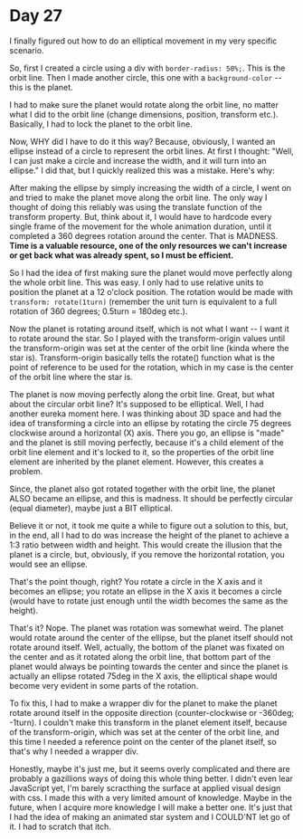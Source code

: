 # Day 27

I finally figured out how to do an elliptical movement in my very specific scenario.

So, first I created a circle using a div with `border-radius: 50%;`. This is the orbit line. Then I made another circle, this one with a `background-color` -- this is the planet.

I had to make sure the planet would rotate along the orbit line, no matter what I did to the orbit line (change dimensions, position, transform etc.). Basically, I had to lock the planet to the orbit line.

Now, WHY did I have to do it this way? Because, obviously, I wanted an ellipse instead of a circle to represent the orbit lines. At first I thought: "Well, I can just make a circle and increase the width, and it will turn into an ellipse." I did that, but I quickly realized this was a mistake. Here's why:

After making the ellipse by simply increasing the width of a circle, I went on and tried to make the planet move along the orbit line. The only way I thought of doing this reliably was using the translate function of the transform property. But, think about it, I would have to hardcode every single frame of the movement for the whole animation duration, until it completed a 360 degrees rotation around the center. That is MADNESS. **Time is a valuable resource, one of the only resources we can't increase or get back what was already spent, so I must be efficient.**

So I had the idea of first making sure the planet would move perfectly along the whole orbit line. This was easy. I only had to use relative units to position the planet at a 12 o'clock position. The rotation would be made with `transform: rotate(1turn)` (remember the unit turn is equivalent to a full rotation of 360 degrees; 0.5turn = 180deg etc.).

Now the planet is rotating around itself, which is not what I want -- I want it to rotate around the star. So I played with the transform-origin values until the transform-origin was set at the center of the orbit line (kinda where the star is). Transform-origin basically tells the rotate() function what is the point of reference to be used for the rotation, which in my case is the center of the orbit line where the star is.

The planet is now moving perfectly along the orbit line. Great, but what about the circular orbit line? It's supposed to be elliptical. Well, I had another eureka moment here. I was thinking about 3D space and had the idea of transforming a circle into an ellipse by rotating the circle 75 degrees clockwise around a horizontal (X) axis. There you go, an ellipse is "made" and the planet is still moving perfectly, because it's a child element of the orbit line element and it's locked to it, so the properties of the orbit line element are inherited by the planet element. However, this creates a problem.

Since, the planet also got rotated together with the orbit line, the planet ALSO became an ellipse, and this is madness. It should be perfectly circular (equal diameter), maybe just a BIT elliptical.

Believe it or not, it took me quite a while to figure out a solution to this, but, in the end, all I had to do was increase the height of the planet to achieve a 1:3 ratio between width and height. This would create the illusion that the planet is a circle, but, obviously, if you remove the horizontal rotation, you would see an ellipse.

That's the point though, right? You rotate a circle in the X axis and it becomes an ellipse; you rotate an ellipse in the X axis it becomes a circle (would have to rotate just enough until the width becomes the same as the height).

That's it? Nope. The planet was rotation was somewhat weird. The planet would rotate around the center of the ellipse, but the planet itself should not rotate around itself. Well, actually, the bottom of the planet was fixated on the center and as it rotated along the orbit line, that bottom part of the planet would always be pointing towards the center and since the planet is actually an ellipse rotated 75deg in the X axis, the elliptical shape would become very evident in some parts of the rotation.

To fix this, I had to make a wrapper div for the planet to make the planet rotate around itself in the opposite direction (counter-clockwise or -360deg; -1turn). I couldn't make this transform in the planet element itself, because of the transform-origin, which was set at the center of the orbit line, and this time I needed a reference point on the center of the planet itself, so that's why I needed a wrapper div.

Honestly, maybe it's just me, but it seems overly complicated and there are probably a gazillions ways of doing this whole thing better. I didn't even lear JavaScript yet, I'm barely scracthing the surface at applied visual design with css. I made this with a very limited amount of knowledge. Maybe in the future, when I acquire more knowledge I will make a better one. It's just that I had the idea of making an animated star system and I COULD'NT let go of it. I had to scratch that itch.
